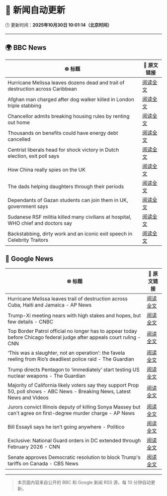 # 🧠 新闻自动更新

🕒 更新时间：**2025年10月30日 10:01:14（北京时间）**

---

## 🌍 BBC News

| 🌐 标题 | 🔗 原文链接 |
|--------|-------------|
| Hurricane Melissa leaves dozens dead and trail of destruction across Caribbean | [阅读全文](https://www.bbc.com/news/articles/cy0kvrnyy4wo?at_medium=RSS&at_campaign=rss) |
| Afghan man charged after dog walker killed in London triple stabbing | [阅读全文](https://www.bbc.com/news/articles/c2lp7wx740go?at_medium=RSS&at_campaign=rss) |
| Chancellor admits breaking housing rules by renting out home | [阅读全文](https://www.bbc.com/news/articles/cd04d0yxnrvo?at_medium=RSS&at_campaign=rss) |
| Thousands on benefits could have energy debt cancelled | [阅读全文](https://www.bbc.com/news/articles/c4gpzynky88o?at_medium=RSS&at_campaign=rss) |
| Centrist liberals head for shock victory  in Dutch election, exit poll says | [阅读全文](https://www.bbc.com/news/articles/cpwvy4w875vo?at_medium=RSS&at_campaign=rss) |
| How China really spies on the UK | [阅读全文](https://www.bbc.com/news/articles/cgr4xpyrkdqo?at_medium=RSS&at_campaign=rss) |
| The dads helping daughters through their periods | [阅读全文](https://www.bbc.com/news/articles/cy8v5xn8gdvo?at_medium=RSS&at_campaign=rss) |
| Dependants of Gazan students can join them in UK, government says | [阅读全文](https://www.bbc.com/news/articles/cly91lj9y47o?at_medium=RSS&at_campaign=rss) |
| Sudanese RSF militia killed many civilians at hospital, WHO chief and doctors say | [阅读全文](https://www.bbc.com/news/articles/c364jgkge46o?at_medium=RSS&at_campaign=rss) |
| Backstabbing, dirty work and an iconic exit speech in Celebrity Traitors | [阅读全文](https://www.bbc.com/news/articles/c98n7k67y95o?at_medium=RSS&at_campaign=rss) |

## 📰 Google News

| 🌐 标题 | 🔗 原文链接 |
|--------|-------------|
| Hurricane Melissa leaves trail of destruction across Cuba, Haiti and Jamaica - AP News | [阅读全文](https://news.google.com/rss/articles/CBMiqAFBVV95cUxPelZXbnVFOWh1TkpudHJVclE2eVVraDdFSTVxOExKU0pWN3JTLXJvVlVzMnlYbm82b2YyQ1dNVndvb1MtWHFCYUw4OGdRc0t6WVU3VElqOTZKTjktUmtvOTNJaklpQmNuc3lVSHdfMVI5QUJqclVFUnVMT2pKczZYeUt6cC14ck5wYmdBR05XbXgxOHJWSDhrQU15UHBqME5vZ0xhZnhacjg?oc=5) |
| Trump-Xi meeting nears with high stakes and hopes, but few details - CNBC | [阅读全文](https://news.google.com/rss/articles/CBMia0FVX3lxTFBfWGprMDVfblZOb1FFM2NoNDhrYzZpcTBSbi1XZURkSFFQT2RWM0VYWnJFOS1ma3NwNzJiTWMteHBXaXdIODRBZjBMckxvUHZ1b1VNSDRYdUFOYnpIaTZTNzlUNGVGWlNkYW1r0gFwQVVfeXFMT2U3U0trTGg1NmFzMzRDWGpFVngyYlkwc0liTDAtMG1FSjJkRlcwOTVILTB6VGNkdjhTamFfQ0gwakxXTG9uMzVueEdVMFpYMVVuSXlIdnlUUEZQeUFhbFAyX3JMb2NjQVJjOHZwX2tUaA?oc=5) |
| Top Border Patrol official no longer has to appear today before Chicago federal judge after appeals court ruling - CNN | [阅读全文](https://news.google.com/rss/articles/CBMiiwFBVV95cUxQMXlybUxhSXpEYks3UWw0ZGtRNDM1ZktsMF91TGliTnByNDg4UmdFRDdiR2JpNDd0RVNPS0VGOWJjZE4yX05qUzFLUzlEb2lYWmtKSERNbmhTUUhOQ0VTM1RVMkpwZXFrUUtDT2hzblc2ODBXMnBwYk5ObS10WFJ1NWpBdWtiTHZXbnNV?oc=5) |
| ‘This was a slaughter, not an operation’: the favela reeling from Rio’s deadliest police raid - The Guardian | [阅读全文](https://news.google.com/rss/articles/CBMimAFBVV95cUxQWGRwanRWcXF0Vm5YWmFLOFlFaW1aclFGVzdueUZvd0c4S2s3TG83VGpUbEp0X1B0WTdiU0t4UlQ3QmUtXy1VV1Y0VXJpM05sUkREaGR5NTR0Uml2VHlVQld2aXZjcWNJTktFUEJhNngxX25Dd2NiWkxLUEg5ZjRoQU5pSE50QWFZYjAza01uR2FWVm1TNUxSMQ?oc=5) |
| Trump directs Pentagon to ‘immediately’ start testing US nuclear weapons - The Guardian | [阅读全文](https://news.google.com/rss/articles/CBMiiAFBVV95cUxNQ0pKUnJMSlBHRUhUYVdmeWZ5R2pmVzlrNmVUNTVxWUxFQXRvODhXOXlNbExGOF9Da0FXaXhabjZBYmhHTkhiM283S1F5VUs3eFNfUjJVUE9fdXlBTHVub0VWbG5acnpqNnVNTFZWSk9JYUNQMWJYblUxY1RnMFNQcUYwZWg2R09W?oc=5) |
| Majority of California likely voters say they support Prop 50, poll shows - ABC News - Breaking News, Latest News and Videos | [阅读全文](https://news.google.com/rss/articles/CBMipwFBVV95cUxOY2tHUnpTR3Z5T3hFbXJnVzZpRnZCS3ZXM3k1Sm9GVUNnU1dXcWRMTlI1SXpCMmkwMTRBRy1TNndMWWhsUzZvLUxYSGJBakVYWGFEd01Ud3BIdHF3VlhqSC1lMklZaEpyVmJmUE5pTzlVcDQxdTFSek4zU1paQi1qdWhHS1ZDME9TdnNZdlhlWmh2YVdVZ1BPVFhoRGxjRm4tOTZYaGxlUdIBrAFBVV95cUxPeldEdkpORGFqdThRWHdKQlBvVl9RWEU2V0RiVTBOWEpNXzFzdHZlT3dtaUJhcDEzaC02ZTBFNUpmR0pPWEZzRWc2RmxlejQ1UFVVRTQwQUVIaEJ0RTgwVU9fMUh2dWlZQWpRMVdTd0dlYmlpbEJKeWRUY2l5bnAtZnJRb2VteUZjREdMZEoxcGJqdHVaOFVNUVpkWkJKNXVLZzBuM3NDS1JlNWpD?oc=5) |
| Jurors convict Illinois deputy of killing Sonya Massey but can't agree on first-degree murder charge - AP News | [阅读全文](https://news.google.com/rss/articles/CBMilgFBVV95cUxQOG5uQ0w0NXd6dWtVR0JyN1pVRGFCQWhkSmEyMkF0eDRrUjVSNTh0OTA5R3l6dHdzMDM3S01ZNUo1RG5SLXhMSmhLSG9kMUVqcGRXOXlYSmlHamFLZ1pEdG9mQld1d3JjVm9ka0lZbVd2TXR5OGg4M1VQYjVlc1lYVU9TTDVtM2wzMVFFUWV3QUhWSm5vOXc?oc=5) |
| Bill Essayli says he isn’t going anywhere - Politico | [阅读全文](https://news.google.com/rss/articles/CBMiigFBVV95cUxQeFJ3S29MTjJfNC1iRjZ2V040YjZORExNSkpWdHBaMktFT2I2b05pcGI4aE4yM2cySUlxd29kLUlpOEg2WkZ2enpZUzlzeV85RmtmQTNaanBaNm5BbUdLbHVHdWZMallVZy0zb0pWV2t3Q192eVlEN25PZnMwcm9sRVdLRUhSb0w4ekE?oc=5) |
| Exclusive: National Guard orders in DC extended through February 2026 - CNN | [阅读全文](https://news.google.com/rss/articles/CBMiiAFBVV95cUxNbTZ1LW9DZkJmeHp5TTRJMFJhdk5DaXhhR0N1OFlqcEVxb1hpQWFaQUNwaXlnaURwd0E2MDZVdkxhMlhncEIyU2VNSk5rUkt2VENEZlhzN1JsWDRXZ283LTM1cDFoc3Z4bnRyX3k2b3hFRVBlOWEyVXlhamtHbHZtaVB3TEM4RWFM?oc=5) |
| Senate approves Democratic resolution to block Trump's tariffs on Canada - CBS News | [阅读全文](https://news.google.com/rss/articles/CBMiaEFVX3lxTE9DaS1UdXBMZmhHRVlsT2ZVMTF3b3VfeE5FT3QxWnBMM0VjQXFIOUZrb3VMVFVpaHFvVTVuUE5xejNGVG1KN3BnYjBSYVBORjFDVjg3SDczbEJibDk4bXBRTUpHc2dWMGF40gFuQVVfeXFMTXhjZU11MjN0ZWd4cHp4QTVhcFo1M3RvcWs5eWlhWHU0cTl1RkZMQmZRbTJ2bWZCb1UzZk9RM2F5c1Fld05Xa2RJOEdQcnFvVWJBUWZjQzVBdkF6YjlhN0lYTTRWZTNTQVlzX0JROHc?oc=5) |

---
> 本页面内容来自公开的 BBC 和 Google 新闻 RSS 源，每 10 分钟自动更新。